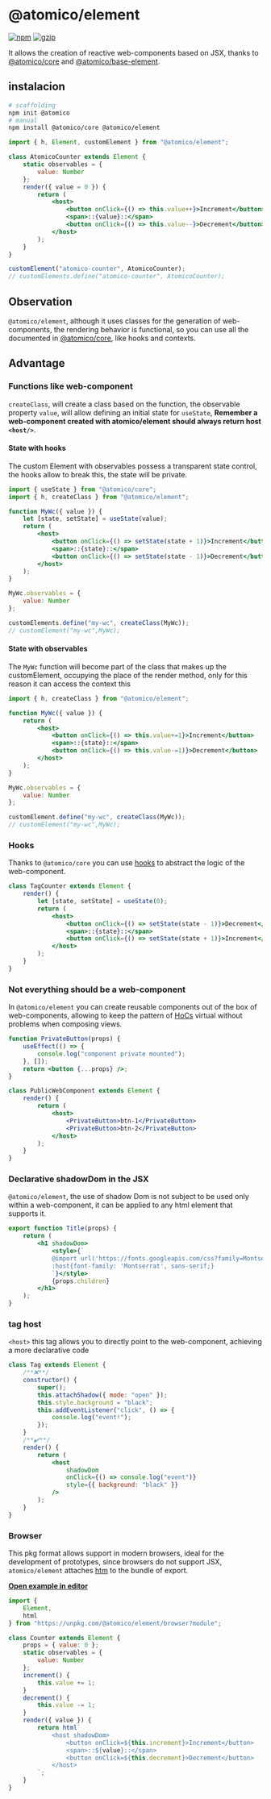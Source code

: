 # @atomico/element

[![npm](https://badgen.net/npm/v/@atomico/element)](http://npmjs.com/@atomico/element)
[![gzip](https://badgen.net/bundlephobia/minzip/@atomico/element)](https://bundlephobia.com/result?p=@atomico/element)

It allows the creation of reactive web-components based on JSX, thanks to [@atomico/core](https://github.com/atomicojs/core) and [@atomico/base-element](https://github.com/atomicojs/base-element).

## instalacion

```bash
# scaffolding
npm init @atomico
# manual
npm install @atomico/core @atomico/element
```

```jsx
import { h, Element, customElement } from "@atomico/element";

class AtomicoCounter extends Element {
	static observables = {
		value: Number
	};
	render({ value = 0 }) {
		return (
			<host>
				<button onClick={() => this.value++}>Increment</button>
				<span>::{value}::</span>
				<button onClick={() => this.value--}>Decrement</button>
			</host>
		);
	}
}

customElement("atomico-counter", AtomicoCounter);
// customElements.define("atomico-counter", AtomicoCounter);
```

## Observation

`@atomico/element`, although it uses classes for the generation of web-components, the rendering behavior is functional, so you can use all the documented in [@atomico/core](https://github.com/atomicojs/core), like hooks and contexts.

## Advantage

### Functions like web-component

`createClass`, will create a class based on the function, the observable property `value`, will allow defining an initial state for `useState`, **Remember a web-component created with atomico/element should always return host `<host/>`**.

#### State with hooks

The custom Element with observables possess a transparent state control, the hooks allow to break this, the state will be private.

```jsx
import { useState } from "@atomico/core";
import { h, createClass } from "@atomico/element";

function MyWc({ value }) {
	let [state, setState] = useState(value);
	return (
		<host>
			<button onClick={() => setState(state + 1)}>Increment</button>
			<span>::{state}::</span>
			<button onClick={() => setState(state - 1)}>Decrement</button>
		</host>
	);
}

MyWc.observables = {
	value: Number
};

customElements.define("my-wc", createClass(MyWc));
// customElement("my-wc",MyWc);
```

#### State with observables

The `MyWc` function will become part of the class that makes up the customElement, occupying the place of the render method, only for this reason it can access the context this

```jsx
import { h, createClass } from "@atomico/element";

function MyWc({ value }) {
	return (
		<host>
			<button onClick={() => this.value+=1}>Increment</button>
			<span>::{state}::</span>
			<button onClick={() => this.value-=1)}>Decrement</button>
		</host>
	);
}

MyWc.observables = {
	value: Number
};

customElement.define("my-wc", createClass(MyWc));
// customElement("my-wc",MyWc);
```

### Hooks

Thanks to `@atomico/core` you can use [hooks](https://github.com/atomicojs/core#hooks) to abstract the logic of the web-component.

```jsx
class TagCounter extends Element {
	render() {
		let [state, setState] = useState(0);
		return (
			<host>
				<button onClick={() => setState(state - 1)}>Decrement</button>
				<span>::{state}::</span>
				<button onClick={() => setState(state + 1)}>Increment</button>
			</host>
		);
	}
}
```

### Not everything should be a web-component

In `@atomico/element` you can create reusable components out of the box of web-components, allowing to keep the pattern of [HoCs](https://reactjs.org/docs/higher-order-components.html) virtual without problems when composing views.

```jsx
function PrivateButton(props) {
	useEffect(() => {
		console.log("component private mounted");
	}, []);
	return <button {...props} />;
}

class PublicWebComponent extends Element {
	render() {
		return (
			<host>
				<PrivateButton>btn-1</PrivateButton>
				<PrivateButton>btn-2</PrivateButton>
			</host>
		);
	}
}
```

### Declarative shadowDom in the JSX

`@atomico/element`, the use of shadow Dom is not subject to be used only within a web-component, it can be applied to any html element that supports it.

```jsx
export function Title(props) {
	return (
		<h1 shadowDom>
			<style>{`
			@import url('https://fonts.googleapis.com/css?family=Montserrat');
			:host{font-family: 'Montserrat', sans-serif;}
			`}</style>
			{props.children}
		</h1>
	);
}
```

### tag host

`<host>` this tag allows you to directly point to the web-component, achieving a more declarative code

```jsx
class Tag extends Element {
	/**❌**/
	constructor() {
		super();
		this.attachShadow({ mode: "open" });
		this.style.background = "black";
		this.addEventListener("click", () => {
			console.log("event!");
		});
	}
	/**✔️**/
	render() {
		return (
			<host
				shadowDom
				onClick={() => console.log("event")}
				style={{ background: "black" }}
			/>
		);
	}
}
```

### Browser

This pkg format allows support in modern browsers, ideal for the development of prototypes, since browsers do not support JSX, `atomico/element` attaches [htm](https://github.com/developit/htm) to the bundle of export.

[**Open example in editor**](https://stackblitz.com/edit/atomico-element?file=index.js)

```js
import {
	Element,
	html
} from "https://unpkg.com/@atomico/element/browser?module";

class Counter extends Element {
	props = { value: 0 };
	static observables = {
		value: Number
	};
	increment() {
		this.value += 1;
	}
	decrement() {
		this.value -= 1;
	}
	render({ value }) {
		return html`
			<host shadowDom>
				<button onClick=${this.increment}>Increment</button>
				<span>::${value}::</span>
				<button onClick=${this.decrement}>Decrement</button>
			</host>
		`;
	}
}
```
